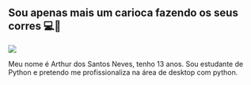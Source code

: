 
## Sou apenas mais um carioca fazendo os seus corres 💻🐍

<img src="IMG-202207130WA0001.jpg"> 

Meu nome é Arthur dos Santos Neves, tenho 13 anos. Sou estudante de Python e pretendo me profissionaliza na área de desktop com python.  